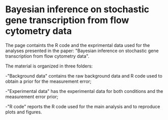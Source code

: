 # Bayesian  inference on stochastic  gene transcription from flow cytometry data
The page containts the R code and the exprimental data used for the analyses presented in the paper: "Bayesian  inference on stochastic  gene transcription from flow cytometry data".

The material is organized in three folders:

-"Background data" contains the raw background data and R code used to obtain a prior for the measurement error;

-"Experimental data" has the experimental data for both conditions and the measurement error prior;

-"R code" reports the R code used for the main analysis and to reproduce plots and figures.
